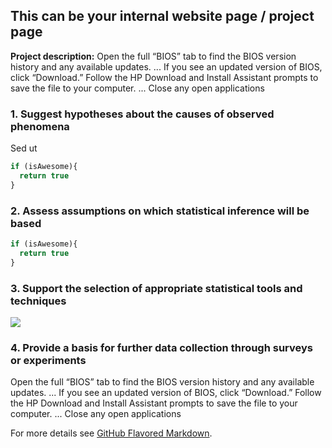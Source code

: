 ## This can be your internal website page / project page

**Project description:** Open the full “BIOS” tab to find the BIOS version history and any available updates. ...
If you see an updated version of BIOS, click “Download.” Follow the HP Download and Install Assistant prompts to save the file to your computer. ...
Close any open applications

### 1. Suggest hypotheses about the causes of observed phenomena

Sed ut 

```javascript
if (isAwesome){
  return true
}
```

### 2. Assess assumptions on which statistical inference will be based

```javascript
if (isAwesome){
  return true
}
```

### 3. Support the selection of appropriate statistical tools and techniques

<img src="pexels-guillermo-arroyo-2225679.jpg"/>

### 4. Provide a basis for further data collection through surveys or experiments

Open the full “BIOS” tab to find the BIOS version history and any available updates. ...
If you see an updated version of BIOS, click “Download.” Follow the HP Download and Install Assistant prompts to save the file to your computer. ...
Close any open applications

For more details see [GitHub Flavored Markdown](https://guides.github.com/features/mastering-markdown/).
